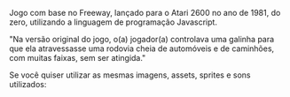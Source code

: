 Jogo com base no Freeway, lançado para o Atari 2600 no ano de 1981, do zero, utilizando a linguagem de programação Javascript.

"Na versão original do jogo, o(a) jogador(a) controlava uma galinha para que ela atravessasse uma rodovia cheia de automóveis e de caminhões, com muitas faixas, sem ser atingida."

Se você quiser utilizar as mesmas imagens, assets, sprites e sons utilizados:
